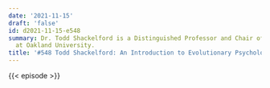 ```yaml
---
date: '2021-11-15'
draft: 'false'
id: d2021-11-15-e548
summary: Dr. Todd Shackelford is a Distinguished Professor and Chair of Psychology
  at Oakland University.
title: '#548 Todd Shackelford: An Introduction to Evolutionary Psychology'
---
```

{{< episode >}}
